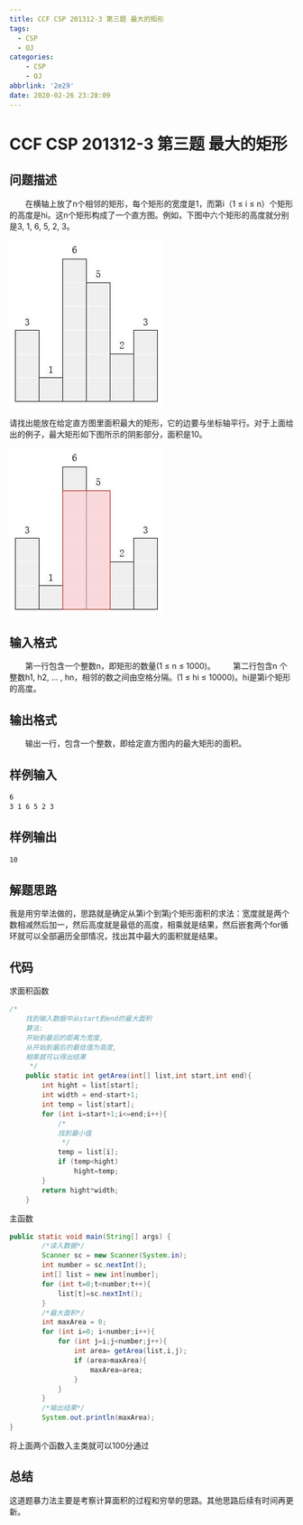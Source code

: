 ```yaml
---
title: CCF CSP 201312-3 第三题 最大的矩形
tags:
  - CSP
  - OJ
categories: 
    - CSP
    - OJ
abbrlink: '2e29'
date: 2020-02-26 23:28:09
---
```

# CCF CSP 201312-3 第三题 最大的矩形

## 问题描述
　　在横轴上放了n个相邻的矩形，每个矩形的宽度是1，而第i（1 ≤ i ≤ n）个矩形的高度是hi。这n个矩形构成了一个直方图。例如，下图中六个矩形的高度就分别是3, 1, 6, 5, 2, 3。

![](./2020-02-26-23-53-54.jpg)

请找出能放在给定直方图里面积最大的矩形，它的边要与坐标轴平行。对于上面给出的例子，最大矩形如下图所示的阴影部分，面积是10。

![](./2020-02-26-23-54-08.jpg)

## 输入格式
　　第一行包含一个整数n，即矩形的数量(1 ≤ n ≤ 1000)。
　　第二行包含n 个整数h1, h2, … , hn，相邻的数之间由空格分隔。(1 ≤ hi ≤ 10000)。hi是第i个矩形的高度。
## 输出格式
　　输出一行，包含一个整数，即给定直方图内的最大矩形的面积。
## 样例输入
```txt
6
3 1 6 5 2 3
```
## 样例输出
```txt
10
```

## 解题思路

我是用穷举法做的，思路就是确定从第i个到第j个矩形面积的求法：宽度就是两个数相减然后加一，然后高度就是最低的高度，相乘就是结果，然后嵌套两个for循环就可以全部遍历全部情况，找出其中最大的面积就是结果。


## 代码

求面积函数

```java
/*
    找到输入数据中从start到end的最大面积
    算法:
    开始到最后的距离为宽度,
    从开始到最后的最低值为高度,
    相乘就可以得出结果
     */
    public static int getArea(int[] list,int start,int end){
        int hight = list[start];
        int width = end-start+1;
        int temp = list[start];
        for (int i=start+1;i<=end;i++){
            /*
            找到最小值
             */
            temp = list[i];
            if (temp<hight)
                hight=temp;
        }
        return hight*width;
    }
```

主函数

```java
public static void main(String[] args) {
        /*读入数据*/
        Scanner sc = new Scanner(System.in);
        int number = sc.nextInt();
        int[] list = new int[number];
        for (int t=0;t<number;t++){
            list[t]=sc.nextInt();
        }
        /*最大面积*/
        int maxArea = 0;
        for (int i=0; i<number;i++){
            for (int j=i;j<number;j++){
                int area= getArea(list,i,j);
                if (area>maxArea){
                    maxArea=area;
                }
            }
        }
        /*输出结果*/
        System.out.println(maxArea);
}
```
将上面两个函数入主类就可以100分通过

## 总结

这道题暴力法主要是考察计算面积的过程和穷举的思路。其他思路后续有时间再更新。
